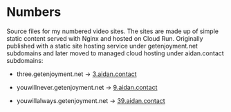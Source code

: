 # Numbers

Source files for my numbered video sites. The sites are made up of simple static content served with Nginx and hosted on Cloud Run. Originally published with a static site hosting service under getenjoyment.net subdomains and later moved to managed cloud hosting under aidan.contact subdomains:

- three.getenjoyment.net &rarr; [3.aidan.contact](https://3.aidan.contact/)

- youwillnever.getenjoyment.net &rarr; [9.aidan.contact](https://9.aidan.contact/)

- youwillalways.getenjoyment.net &rarr; [39.aidan.contact](https://39.aidan.contact/)
